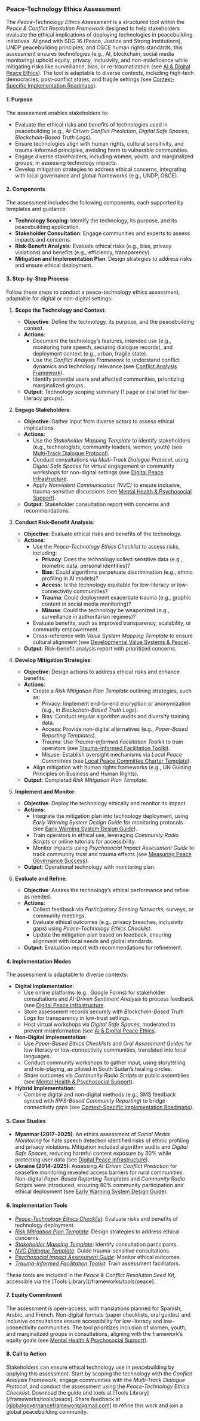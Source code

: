 ### Peace-Technology Ethics Assessment

The *Peace-Technology Ethics Assessment* is a structured tool within the *Peace & Conflict Resolution Framework* designed to help stakeholders evaluate the ethical implications of deploying technologies in peacebuilding initiatives. Aligned with SDG 16 (Peace, Justice and Strong Institutions), UNDP peacebuilding principles, and OSCE human rights standards, this assessment ensures technologies (e.g., AI, blockchain, social media monitoring) uphold equity, privacy, inclusivity, and non-maleficence while mitigating risks like surveillance, bias, or re-traumatization (see [AI & Digital Peace Ethics](/frameworks/docs/implementation/peace#ai-ethics)). The tool is adaptable to diverse contexts, including high-tech democracies, post-conflict states, and fragile settings (see [Context-Specific Implementation Roadmaps](/frameworks/docs/implementation/peace#context-specific-roadmaps)).

#### 1. Purpose
The assessment enables stakeholders to:
- Evaluate the ethical risks and benefits of technologies used in peacebuilding (e.g., *AI-Driven Conflict Prediction*, *Digital Safe Spaces*, *Blockchain-Based Truth Logs*).
- Ensure technologies align with human rights, cultural sensitivity, and trauma-informed principles, avoiding harm to vulnerable communities.
- Engage diverse stakeholders, including women, youth, and marginalized groups, in assessing technology impacts.
- Develop mitigation strategies to address ethical concerns, integrating with local governance and global frameworks (e.g., UNDP, OSCE).

#### 2. Components
The assessment includes the following components, each supported by templates and guidance:
- **Technology Scoping**: Identify the technology, its purpose, and its peacebuilding application.
- **Stakeholder Consultation**: Engage communities and experts to assess impacts and concerns.
- **Risk-Benefit Analysis**: Evaluate ethical risks (e.g., bias, privacy violations) and benefits (e.g., efficiency, transparency).
- **Mitigation and Implementation Plan**: Design strategies to address risks and ensure ethical deployment.

#### 3. Step-by-Step Process
Follow these steps to conduct a peace-technology ethics assessment, adaptable for digital or non-digital settings:

1. **Scope the Technology and Context**:
   - **Objective**: Define the technology, its purpose, and the peacebuilding context.
   - **Actions**:
     - Document the technology’s features, intended use (e.g., monitoring hate speech, securing dialogue records), and deployment context (e.g., urban, fragile state).
     - Use the *Conflict Analysis Framework* to understand conflict dynamics and technology relevance (see [Conflict Analysis Framework](/frameworks/docs/implementation/peace#conflict-analysis-framework)).
     - Identify potential users and affected communities, prioritizing marginalized groups.
   - **Output**: Technology scoping summary (1 page or oral brief for low-literacy groups).

2. **Engage Stakeholders**:
   - **Objective**: Gather input from diverse actors to assess ethical implications.
   - **Actions**:
     - Use the *Stakeholder Mapping Template* to identify stakeholders (e.g., technologists, community leaders, women, youth) (see [Multi-Track Dialogue Protocol](/frameworks/docs/implementation/peace#multi-track-dialogue-protocol)).
     - Conduct consultations via *Multi-Track Dialogue Protocol*, using *Digital Safe Spaces* for virtual engagement or community workshops for non-digital settings (see [Digital Peace Infrastructure](/frameworks/docs/implementation/peace#digital-infrastructure]).
     - Apply *Nonviolent Communication (NVC)* to ensure inclusive, trauma-sensitive discussions (see [Mental Health & Psychosocial Support](/frameworks/docs/implementation/peace#mental-health)).
   - **Output**: Stakeholder consultation report with concerns and recommendations.

3. **Conduct Risk-Benefit Analysis**:
   - **Objective**: Evaluate ethical risks and benefits of the technology.
   - **Actions**:
     - Use the *Peace-Technology Ethics Checklist* to assess risks, including:
       - **Privacy**: Does the technology collect sensitive data (e.g., biometric data, personal identities)?
       - **Bias**: Could algorithms perpetuate discrimination (e.g., ethnic profiling in AI models)?
       - **Access**: Is the technology equitable for low-literacy or low-connectivity communities?
       - **Trauma**: Could deployment exacerbate trauma (e.g., graphic content in social media monitoring)?
       - **Misuse**: Could the technology be weaponized (e.g., surveillance in authoritarian regimes)?
     - Evaluate benefits, such as improved transparency, scalability, or community empowerment.
     - Cross-reference with *Value System Mapping Template* to ensure cultural alignment (see [Developmental Value Systems & Peace](/frameworks/docs/implementation/peace#developmental-value-systems)).
   - **Output**: Risk-benefit analysis report with prioritized concerns.

4. **Develop Mitigation Strategies**:
   - **Objective**: Design actions to address ethical risks and enhance benefits.
   - **Actions**:
     - Create a *Risk Mitigation Plan Template* outlining strategies, such as:
       - Privacy: Implement end-to-end encryption or anonymization (e.g., in *Blockchain-Based Truth Logs*).
       - Bias: Conduct regular algorithm audits and diversify training data.
       - Access: Provide non-digital alternatives (e.g., *Paper-Based Reporting Templates*).
       - Trauma: Use *Trauma-Informed Facilitation Toolkit* to train operators (see [Trauma-Informed Facilitation Toolkit](/frameworks/docs/implementation/peace#trauma-informed-toolkit]).
       - Misuse: Establish oversight mechanisms via *Local Peace Committees* (see [Local Peace Committee Charter Template](/frameworks/docs/implementation/peace#local-peace-committee-charter-template)).
     - Align mitigation with human rights frameworks (e.g., UN Guiding Principles on Business and Human Rights).
   - **Output**: Completed *Risk Mitigation Plan Template*.

5. **Implement and Monitor**:
   - **Objective**: Deploy the technology ethically and monitor its impact.
   - **Actions**:
     - Integrate the mitigation plan into technology deployment, using *Early Warning System Design Guide* for monitoring protocols (see [Early Warning System Design Guide](/frameworks/docs/implementation/peace#early-warning-system-design-guide)).
     - Train operators in ethical use, leveraging *Community Radio Scripts* or online tutorials for accessibility.
     - Monitor impacts using *Psychosocial Impact Assessment Guide* to track community trust and trauma effects (see [Measuring Peace Governance Success](/frameworks/docs/implementation/peace#measuring-success)).
   - **Output**: Operational technology with monitoring plan.

6. **Evaluate and Refine**:
   - **Objective**: Assess the technology’s ethical performance and refine as needed.
   - **Actions**:
     - Collect feedback via *Participatory Sensing Networks*, surveys, or community meetings.
     - Evaluate ethical outcomes (e.g., privacy breaches, inclusivity gaps) using *Peace-Technology Ethics Checklist*.
     - Update the mitigation plan based on feedback, ensuring alignment with local needs and global standards.
   - **Output**: Evaluation report with recommendations for refinement.

#### 4. Implementation Modes
The assessment is adaptable to diverse contexts:
- **Digital Implementation**:
  - Use online platforms (e.g., Google Forms) for stakeholder consultations and *AI-Driven Sentiment Analysis* to process feedback (see [Digital Peace Infrastructure](/frameworks/docs/implementation/peace#digital-infrastructure]).
  - Store assessment records securely with *Blockchain-Based Truth Logs* for transparency in low-trust settings.
  - Host virtual workshops via *Digital Safe Spaces*, moderated to prevent misinformation (see [AI & Digital Peace Ethics](/frameworks/docs/implementation/peace#ai-ethics]).
- **Non-Digital Implementation**:
  - Use *Paper-Based Ethics Checklists* and *Oral Assessment Guides* for low-literacy or low-connectivity communities, translated into local languages.
  - Conduct community workshops to gather input, using storytelling and role-playing, as piloted in South Sudan’s healing circles.
  - Share outcomes via *Community Radio Scripts* or public assemblies (see [Mental Health & Psychosocial Support](/frameworks/docs/implementation/peace#mental-health)).
- **Hybrid Implementation**:
  - Combine digital and non-digital methods (e.g., SMS feedback synced with *IPFS-Based Community Reporting*) to bridge connectivity gaps (see [Context-Specific Implementation Roadmaps](/frameworks/docs/implementation/peace#context-specific-roadmaps)).

#### 5. Case Studies
- **Myanmar (2017–2025)**: An ethics assessment of *Social Media Monitoring* for hate speech detection identified risks of ethnic profiling and privacy violations. Mitigation included algorithm audits and *Digital Safe Spaces*, reducing harmful content exposure by 30% while protecting user data (see [Digital Peace Infrastructure](/frameworks/docs/implementation/peace#digital-infrastructure)).
- **Ukraine (2014–2025)**: Assessing *AI-Driven Conflict Prediction* for ceasefire monitoring revealed access barriers for rural communities. Non-digital *Paper-Based Reporting Templates* and *Community Radio Scripts* were introduced, ensuring 80% community participation and ethical deployment (see [Early Warning System Design Guide](/frameworks/docs/implementation/peace#early-warning-system-design-guide)).

#### 6. Implementation Tools
- *[Peace-Technology Ethics Checklist](/frameworks/tools/peace/peace-technology-ethics-checklist-en.pdf)*: Evaluate risks and benefits of technology deployment.
- *[Risk Mitigation Plan Template](/frameworks/tools/peace/risk-mitigation-plan-template-en.pdf)*: Design strategies to address ethical concerns.
- *[Stakeholder Mapping Template](/frameworks/tools/peace/stakeholder-mapping-template-en.pdf)*: Identify consultation participants.
- *[NVC Dialogue Template](/frameworks/tools/peace/nvc-dialogue-template-en.pdf)*: Guide trauma-sensitive consultations.
- *[Psychosocial Impact Assessment Guide](/frameworks/tools/peace/psychosocial-impact-assessment-guide-en.pdf)*: Monitor ethical outcomes.
- *[Trauma-Informed Facilitation Toolkit](/frameworks/tools/peace/trauma-informed-toolkit-en.pdf)*: Train assessment facilitators.

These tools are included in the *Peace & Conflict Resolution Seed Kit*, accessible via the [Tools Library](/frameworks/tools/peace].

#### 7. Equity Commitment
The assessment is open-access, with translations planned for Spanish, Arabic, and French. Non-digital formats (paper checklists, oral guides) and inclusive consultations ensure accessibility for low-literacy and low-connectivity communities. The tool prioritizes inclusion of women, youth, and marginalized groups in consultations, aligning with the framework’s equity goals (see [Mental Health & Psychosocial Support](/frameworks/docs/implementation/peace#mental-health)).

#### 8. Call to Action
Stakeholders can ensure ethical technology use in peacebuilding by applying this assessment. Start by scoping the technology with the *Conflict Analysis Framework*, engage communities with the *Multi-Track Dialogue Protocol*, and conduct the assessment using the *Peace-Technology Ethics Checklist*. Download the guide and tools at [Tools Library](/frameworks/tools/peace]. Share feedback at [globalgovernanceframework@gmail.com] to refine this work and join a global peacebuilding community.
